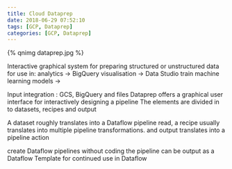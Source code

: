 ```yaml
---
title: Cloud Dataprep
date: 2018-06-29 07:52:10
tags: [GCP, Dataprep]
categories: [GCP, Dataprep]
---
```


{% qnimg dataprep.jpg %}

Interactive graphical system for preparing structured or unstructured data for use in:
analytics -> BigQuery
visualisation -> Data Studio
train machine learning models -> 

Input integration : GCS, BigQuery and files
Dataprep offers a graphical user interface for interactively designing a pipeline
The elements are divided in to datasets, recipes and output

A dataset roughly translates into a Dataflow pipeline read, 
a recipe usually translates into multiple pipeline transformations.
and output translates into a pipeline action  
 
create Dataflow pipelines without coding
the pipeline can be output as a Dataflow Template for continued use in Dataflow
